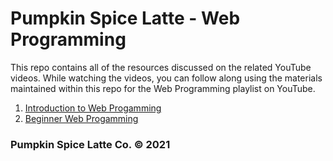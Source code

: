 # Pumpkin Spice Latte - Web Programming

This repo contains all of the resources discussed on the related YouTube videos.
While watching the videos, you can follow along using the materials maintained
within this repo for the Web Programming playlist on YouTube.

1. [Introduction to Web Progamming](./introtoweb.pdf)
2. [Beginner Web Progamming](./basicweb)

### Pumpkin Spice Latte Co. © 2021
